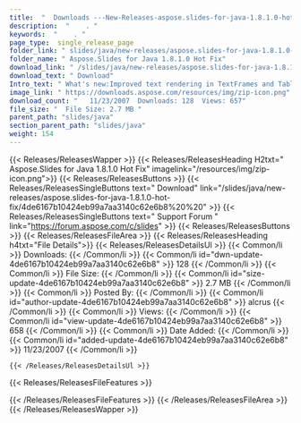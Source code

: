```yaml
---
title:  "  Downloads ---New-Releases-aspose.slides-for-java-1.8.1.0-hot-fix . " 
description:  "    . " 
keywords:  "    . " 
page_type:  single_release_page
folder_link: " slides/java/new-releases/aspose.slides-for-java-1.8.1.0-hot-fix/"
folder_name: " Aspose.Slides for Java 1.8.1.0 Hot Fix"
download_link: " /slides/java/new-releases/aspose.slides-for-java-1.8.1.0-hot-fix/4de6167b10424eb99a7aa3140c62e6b8"
download_text: " Download"
Intro_text: " What's new:Improved text rendering in TextFrames and Tables.Implemented renderin..."
image_link: " https://downloads.aspose.com/resources/img/zip-icon.png"
download_count: "   11/23/2007  Downloads: 128  Views: 657"
file_size: "  File Size: 2.7 MB "
parent_path: "slides/java"
section_parent_path: "slides/java"
weight: 154 
---
```


{{< Releases/ReleasesWapper >}}
  {{< Releases/ReleasesHeading H2txt=" Aspose.Slides for Java 1.8.1.0 Hot Fix" imagelink="/resources/img/zip-icon.png">}}
  {{< Releases/ReleasesButtons >}}
    {{< Releases/ReleasesSingleButtons text=" Download" link="/slides/java/new-releases/aspose.slides-for-java-1.8.1.0-hot-fix/4de6167b10424eb99a7aa3140c62e6b8%20%20" >}}
    {{< Releases/ReleasesSingleButtons text=" Support Forum " link="https://forum.aspose.com/c/slides" >}}
  {{< Releases/ReleasesButtons >}}
  {{< Releases/ReleasesFileArea >}}
    {{< Releases/ReleasesHeading h4txt="File Details">}}
    {{< Releases/ReleasesDetailsUl >}}
            {{< Common/li  >}} Downloads: {{< /Common/li >}} 
      {{< Common/li id="dwn-update-4de6167b10424eb99a7aa3140c62e6b8" >}} 128 {{< /Common/li >}} 
      {{< Common/li  >}} File Size: {{< /Common/li >}} 
      {{< Common/li id="size-update-4de6167b10424eb99a7aa3140c62e6b8" >}} 2.7 MB {{< /Common/li >}} 
      {{< Common/li  >}} Posted By: {{< /Common/li >}} 
      {{< Common/li id="author-update-4de6167b10424eb99a7aa3140c62e6b8" >}} alcrus {{< /Common/li >}} 
      {{< Common/li  >}} Views: {{< /Common/li >}} 
      {{< Common/li id="view-update-4de6167b10424eb99a7aa3140c62e6b8" >}} 658 {{< /Common/li >}} 
      {{< Common/li  >}} Date Added: {{< /Common/li >}} 
      {{< Common/li id="added-update-4de6167b10424eb99a7aa3140c62e6b8" >}} 11/23/2007 {{< /Common/li >}} 

    {{< /Releases/ReleasesDetailsUl >}}

  {{< Releases/ReleasesFileFeatures >}}
      
  {{< /Releases/ReleasesFileFeatures >}}
 {{< /Releases/ReleasesFileArea >}}
{{< /Releases/ReleasesWapper >}}


